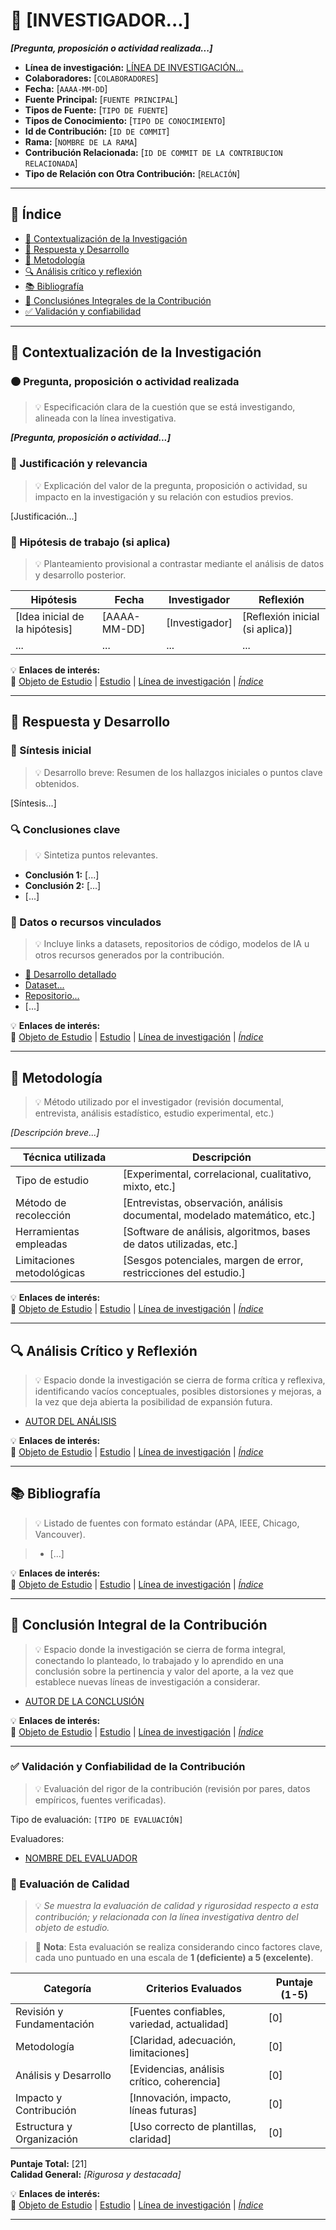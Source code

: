 # 👤 [INVESTIGADOR...]

**_[Pregunta, proposición o actividad realizada...]_**

- **Línea de investigación:** [LÍNEA DE INVESTIGACIÓN...](../../history.md)
- **Colaboradores:** [`COLABORADORES`] <!-- Lísta de colaboradores (`Colaborador`) -->
- **Fecha:** [`AAAA-MM-DD`] <!-- Fecha de la aportación (0000-00-00) -->
- **Fuente Principal:** [`FUENTE PRINCIPAL`] <!-- Cita o referencia bibliográfica principal en formato estándar (APA, IEEE, etc.) y referencia a la bibliografía -->
- **Tipos de Fuente:** [`TIPO DE FUENTE`] <!-- Primaria, secundaria, revisión sistemática, empírica, documental, etc. -->
- **Tipos de Conocimiento:** [`TIPO DE CONOCIMIENTO`] <!-- No cientifico (vulgar o empírico), cientifico, filosófico. -->
- **Id de Contribución:** [`ID DE COMMIT`] <!-- Id de confirmación que se generó al añadir la contribución -->
- **Rama:** [`NOMBRE DE LA RAMA`] <!-- Nombre de la rama donde se integró la contribución -->
- **Contribución Relacionada:** [`ID DE COMMIT DE LA CONTRIBUCION RELACIONADA`] <!-- Indica la contribución con la que se relaciona. p. ej. "CONT-0007" -->
- **Tipo de Relación con Otra Contribución:** [`RELACIÓN`] <!-- Indica si esta contribución actualiza, refuta o amplía una proposición anterior o inicia una nueva proposición -->

---

## 📑 Índice

- [🎯 Contextualización de la Investigación](#-contextualización-de-la-investigación)
- [🧾 Respuesta y Desarrollo](#-respuesta-y-desarrollo)
- [🔬 Metodología](#-metodología)
- [🔍 Análisis crítico y reflexión](#-análisis-crítico-y-reflexión)
- [📚 Bibliografía](#-bibliografía)
- [💭 Conclusiónes Integrales de la Contribución](#-conclusiónes-integrales-de-la-contribución)
- [✅ Validación y confiabilidad](#-validación-y-confiabilidad)

---

## 🎯 Contextualización de la Investigación

### 🟠 Pregunta, proposición o actividad realizada

> 💡 Especificación clara de la cuestión que se está investigando, alineada con la línea investigativa.

**_[Pregunta, proposición o actividad...]_**

### 🧭 Justificación y relevancia

> 💡 Explicación del valor de la pregunta, proposición o actividad, su impacto en la investigación y su relación con estudios previos.

[Justificación...]

### 🧪 Hipótesis de trabajo (si aplica)

> 💡 Planteamiento provisional a contrastar mediante el análisis de datos y desarrollo posterior.

| Hipótesis                      | Fecha        | Investigador   | Reflexión                       |
| ------------------------------ | ------------ | -------------- | ------------------------------- |
| [Idea inicial de la hipótesis] | [AAAA-MM-DD] | [Investigador] | [Reflexión inicial (si aplica)] |
| ...                            | ...          | ...            | ...                             |

💡 **Enlaces de interés:**  
🔗 [Objeto de Estudio][OE] | [Estudio][E] | [Línea de investigación][LI] | _[Índice][IN]_

[OE]: ../../../../../README.md
[E]: ../../../../research.md
[LI]: ../../history.md
[IN]: #-índice

---

## 🧾 Respuesta y Desarrollo

### 📖 Síntesis inicial

> 💡 Desarrollo breve: Resumen de los hallazgos iniciales o puntos clave obtenidos.

[Síntesis...]

### 🔍 Conclusiones clave

> 💡 Sintetiza puntos relevantes.

- **Conclusión 1:** [...]
- **Conclusión 2:** [...]
- [...]

### 📎 Datos o recursos vinculados

> 💡 Incluye links a datasets, repositorios de código, modelos de IA u otros recursos generados por la contribución.

- [🧾 Desarrollo detallado](./content.md)
- [Dataset...](#)
- [Repositorio...](#)
- [...]

💡 **Enlaces de interés:**  
🔗 [Objeto de Estudio][OE] | [Estudio][E] | [Línea de investigación][LI] | _[Índice][IN]_

[OE]: ../../../../../README.md
[E]: ../../../../research.md
[LI]: ../../history.md
[IN]: #-índice

---

## 🔬 Metodología

> 💡 Método utilizado por el investigador (revisión documental, entrevista, análisis estadístico, estudio experimental, etc.)

_[Descripción breve...]_

| Técnica utilizada          | Descripción                                                                |
| -------------------------- | -------------------------------------------------------------------------- |
| Tipo de estudio            | [Experimental, correlacional, cualitativo, mixto, etc.]                    |
| Método de recolección      | [Entrevistas, observación, análisis documental, modelado matemático, etc.] |
| Herramientas empleadas     | [Software de análisis, algoritmos, bases de datos utilizadas, etc.]        |
| Limitaciones metodológicas | [Sesgos potenciales, margen de error, restricciones del estudio.]          |

💡 **Enlaces de interés:**  
🔗 [Objeto de Estudio][OE] | [Estudio][E] | [Línea de investigación][LI] | _[Índice][IN]_

[OE]: ../../../../../README.md
[E]: ../../../../research.md
[LI]: ../../history.md
[IN]: #-índice

---

## 🔍 Análisis Crítico y Reflexión

> 💡 Espacio donde la investigación se cierra de forma crítica y reflexiva, identificando vacíos conceptuales, posibles distorsiones y mejoras, a la vez que deja abierta la posibilidad de expansión futura.

- [AUTOR DEL ANÁLISIS](./analysis/[ID_ANÁLISIS]/analysis.md)

💡 **Enlaces de interés:**  
🔗 [Objeto de Estudio][OE] | [Estudio][E] | [Línea de investigación][LI] | _[Índice][IN]_

[OE]: ../../../../../README.md
[E]: ../../../../research.md
[LI]: ../../history.md
[IN]: #-índice

---

## 📚 Bibliografía

> 💡 Listado de fuentes con formato estándar (APA, IEEE, Chicago, Vancouver).

> - [...]

💡 **Enlaces de interés:**  
🔗 [Objeto de Estudio][OE] | [Estudio][E] | [Línea de investigación][LI] | _[Índice][IN]_

[OE]: ../../../../../README.md
[E]: ../../../../research.md
[LI]: ../../history.md
[IN]: #-índice

---

## 💭 Conclusión Integral de la Contribución

> 💡 Espacio donde la investigación se cierra de forma integral, conectando lo planteado, lo trabajado y lo aprendido en una conclusión sobre la pertinencia y valor del aporte, a la vez que establece nuevas líneas de investigación a considerar.

- [AUTOR DE LA CONCLUSIÓN](./conclusions/ID_CONCLUSIÓN/conclusion.md)

💡 **Enlaces de interés:**  
🔗 [Objeto de Estudio][OE] | [Estudio][E] | [Línea de investigación][LI] | _[Índice][IN]_

[OE]: ../../../../../README.md
[E]: ../../../../research.md
[LI]: ../../history.md
[IN]: #-índice

---

### ✅ Validación y Confiabilidad de la Contribución

> 💡 Evaluación del rigor de la contribución (revisión por pares, datos empíricos, fuentes verificadas).

Tipo de evaluación: `[TIPO DE EVALUACIÓN]`

Evaluadores:

- [NOMBRE DEL EVALUADOR](./validations/[ID-EVALUACIÓN]/validation.md)

### 🧮 Evaluación de Calidad

> 💡 _Se muestra la evaluación de calidad y rigurosidad respecto a esta contribución; y relacionada con la línea investigativa dentro del objeto de estudio._

> 📝 **Nota**: Esta evaluación se realiza considerando cinco factores clave, cada uno puntuado en una escala de **1 (deficiente) a 5 (excelente)**.

| **Categoría**             | **Criterios Evaluados**                    | **Puntaje (1-5)** |
| ------------------------- | ------------------------------------------ | ----------------- |
| Revisión y Fundamentación | [Fuentes confiables, variedad, actualidad] | [0]               |
| Metodología               | [Claridad, adecuación, limitaciones]       | [0]               |
| Análisis y Desarrollo     | [Evidencias, análisis crítico, coherencia] | [0]               |
| Impacto y Contribución    | [Innovación, impacto, líneas futuras]      | [0]               |
| Estructura y Organización | [Uso correcto de plantillas, claridad]     | [0]               |

**Puntaje Total:** [21]  
**Calidad General:** _[Rigurosa y destacada]_

💡 **Enlaces de interés:**  
🔗 [Objeto de Estudio][OE] | [Estudio][E] | [Línea de investigación][LI] | _[Índice][IN]_

[OE]: ../../../../../README.md
[E]: ../../../../research.md
[LI]: ../../history.md
[IN]: #-índice

---

